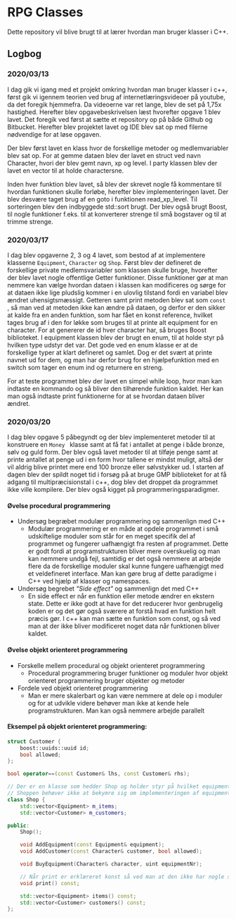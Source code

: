 # RPG Classes #

Dette repository vil blive brugt til at lærer hvordan man bruger klasser i C++.



## Logbog

### 2020/03/13

I dag gik vi igang med et projekt omkring hvordan man bruger klasser i c++, først gik vi igennem teorien ved brug af internetlæringsvideoer på youtube, da det foregik hjemmefra. Da videoerne var ret lange, blev de set på 1,75x hastighed. Herefter blev opgavebeskrivelsen læst hvorefter opgave 1 blev lavet. Det foregik ved først at sætte et repository op på både Github og Bitbucket. Herefter blev projektet lavet og IDE blev sat op med filerne nødvendige for at løse opgaven. 

 

Der blev først lavet en klass hvor de forskellige metoder og medlemvariabler blev sat op. For at gemme dataen blev der lavet en struct ved navn Character, hvori der blev gemt navn, xp og level. I party klassen blev der lavet en vector til at holde charactersne. 

Inden hver funktion blev lavet, så blev der skrevet nogle få kommentare til hvordan funktionen skulle forløbe, herefter blev implementeringen lavet. Der blev desvære taget brug af en goto i funktionen read_xp_level. Til sorteringen blev den indbyggede std::sort brugt.  Der blev også brugt Boost, til nogle funktioner f.eks. til at konverterer strenge til små bogstaver og til at trimme strenge.



### 2020/03/17

I dag blev opgaverne 2, 3 og 4 lavet, som bestod af at implementere klasserne `Equipment`, `Character` og `Shop`. Først blev der defineret de forskellige private medlemsvariabler som klassen skulle bruge, hvorefter der blev lavet nogle offentlige Getter funktioner. Disse funktioner gør at man nemmere kan vælge hvordan dataen i klassen kan modificeres og sørge for at dataen ikke lige pludslig kommer i en ulovlig tilstand fordi en variabel blev ændret uhensigtsmæssigt.  Getteren samt print metoden blev sat som ```const ```,  så man ved at metoden ikke kan ændre på dataen, og derfor er den sikker at kalde fra en anden funktion, som har fået en konst reference, hvilket tages brug af i den for løkke som bruges til at printe alt equipment for en character. For at genererer de id hver character har, så bruges Boost biblioteket. I equipment klassen blev der brugt en enum, til at holde styr på hvilken type udstyr det var. Det gode ved en enum klasse er at de forskellige typer at klart defineret og samlet. Dog er det svært at printe navnet ud for dem, og man har derfor brug for en hjælpefunktion med en switch som tager en enum ind og returnere en streng. 

For at teste programmet blev der lavet en simpel while loop, hvor man kan indtaste en kommando og så bliver den tilhørende funktion kaldet. Her kan man også indtaste print funktionerne for at se hvordan dataen bliver ændret. 



### 2020/03/20

I dag blev opgave 5 påbegyndt og der blev implementeret metoder til at konstruere en ``Money `` klasse samt at få fat i antallet at penge i både bronze, sølv og guld form. Der blev også lavet metoder til at tilføje penge samt at printe antallet at penge ud i en form hvor tallene er mindst muligt, altså der vil aldrig blive printet mere end 100 bronze eller sølvstykker ud. I starten af dagen blev der spildt noget tid i forsøg på at bruge GMP biblioteket for at få adgang til multipræcisionstal i c++, dog blev det droppet da programmet ikke ville kompilere. Der blev også kigget på programmeringsparadigmer.

#### Øvelse procedural programmering

- Undersøg begræbet modulær programmering og sammenlign med C++
  - Modulær programmering er en måde at opdele programmet i små udskiftelige moduler som står for en meget specifik del af programmet og fungerer uafhængigt fra resten af programmet. Dette er godt fordi at programstrukturen bliver mere overskuelig og man kan nemmere undgå fejl, samtidig er det også nemmere at arbejde flere da de forskellige moduler skal kunne fungere uafhængigt med et veldefineret interface. Man kan gøre brug af dette paradigme i C++ ved hjælp af klasser og namespaces.
- Undersøg begrebet *"Side effect"* og sammenlign det med C++
  - En side effect er når en funktion eller metode ændrer en ekstern state. Dette er ikke godt at have for det reducerer hvor genbrugelig koden er og det gør også sværere at forstå hvad en funktion helt præcis gør. I c++ kan man sætte en funktion som const, og så ved man at der ikke bliver modificeret noget data når funktionen bliver kaldet.

#### Øvelse objekt orienteret programmering

- Forskelle mellem procedural og objekt orienteret programmering
  - Procedural programmering bruger funktioner og moduler hvor objekt orienteret programmering bruger objekter og metoder
- Fordele ved objekt orienteret programmering
  - Man er mere skalerbart og kan være nemmere at dele op i moduler og for at udvikle videre behøver man ikke at kende hele programstrukturen. Man kan også nemmere arbejde parallelt



#### Eksempel på objekt orienteret programmering:

```c++
struct Customer {
    boost::uuids::uuid id;
    bool allowed;
};

bool operator==(const Customer& lhs, const Customer& rhs);

// Der er en klasse som hedder Shop og holder styr på hvilket equipment der er i butikken
// Shoppen behøver ikke at bekymre sig om implementeringen af equipment.
class Shop {
    std::vector<Equipment> m_items;
    std::vector<Customer> m_customers;

public:
    Shop();

    void AddEquipment(const Equipment& equipment);
    void AddCustomer(const Character& customer, bool allowed);

    void BuyEquipment(Character& character, uint equipmentNr);

  	// Når print er erklæreret konst så ved man at den ikke har nogle side-effects
    void print() const;

    std::vector<Equipment> items() const;
    std::vector<Customer> customers() const;
};
```



